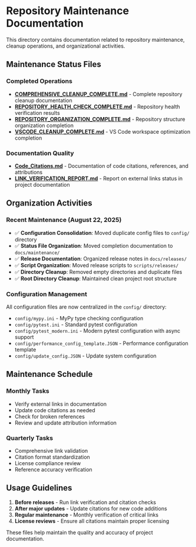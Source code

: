 # Repository Maintenance Documentation

This directory contains documentation related to repository maintenance, cleanup operations, and
organizational activities.

## Maintenance Status Files

### Completed Operations

- **[COMPREHENSIVE_CLEANUP_COMPLETE.md](./COMPREHENSIVE_CLEANUP_COMPLETE.md)** - Complete repository
  cleanup documentation
- **[REPOSITORY_HEALTH_CHECK_COMPLETE.md](./REPOSITORY_HEALTH_CHECK_COMPLETE.md)** - Repository
  health verification results
- **[REPOSITORY_ORGANIZATION_COMPLETE.md](./REPOSITORY_ORGANIZATION_COMPLETE.md)** - Repository
  structure organization completion
- **[VSCODE_CLEANUP_COMPLETE.md](./VSCODE_CLEANUP_COMPLETE.md)** - VS Code workspace optimization
  completion

### Documentation Quality

- **[Code_Citations.md](./Code_Citations.md)** - Documentation of code citations, references, and
  attributions
- **[LINK_VERIFICATION_REPORT.md](./LINK_VERIFICATION_REPORT.md)** - Report on external links status
  in project documentation

## Organization Activities

### Recent Maintenance (August 22, 2025)

- ✅ **Configuration Consolidation**: Moved duplicate config files to `config/` directory
- ✅ **Status File Organization**: Moved completion documentation to `docs/maintenance/`
- ✅ **Release Documentation**: Organized release notes in `docs/releases/`
- ✅ **Script Organization**: Moved release scripts to `scripts/releases/`
- ✅ **Directory Cleanup**: Removed empty directories and duplicate files
- ✅ **Root Directory Cleanup**: Maintained clean project root structure

### Configuration Management

All configuration files are now centralized in the `config/` directory:

- `config/mypy.ini` - MyPy type checking configuration
- `config/pytest.ini` - Standard pytest configuration
- `config/pytest_modern.ini` - Modern pytest configuration with async support
- `config/performance_config_template.JSON` - Performance configuration template
- `config/update_config.JSON` - Update system configuration

## Maintenance Schedule

### Monthly Tasks

- Verify external links in documentation
- Update code citations as needed
- Check for broken references
- Review and update attribution information

### Quarterly Tasks

- Comprehensive link validation
- Citation format standardization
- License compliance review
- Reference accuracy verification

## Usage Guidelines

1. **Before releases** - Run link verification and citation checks
2. **After major updates** - Update citations for new code additions
3. **Regular maintenance** - Monthly verification of critical links
4. **License reviews** - Ensure all citations maintain proper licensing

These files help maintain the quality and accuracy of project documentation.
